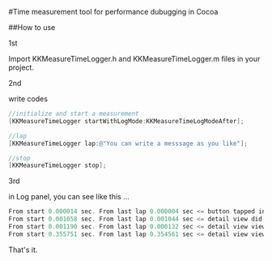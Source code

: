 #Time measurement tool for performance dubugging in Cocoa

##How to use

1st

Import KKMeasureTimeLogger.h and KKMeasureTimeLogger.m files in your project.

2nd

write codes

```objective-c
//initialize and start a measurement
[KKMeasureTimeLogger startWithLogMode:KKMeasureTimeLogModeAfter];

//lap
[KKMeasureTimeLogger lap:@"You can write a messsage as you like"];

//stop
[KKMeasureTimeLogger stop];
```

3rd

in Log panel, you can see like this …

```objective-c
From start 0.000014 sec. From last lap 0.000004 sec <= button tapped in master view
From start 0.001058 sec. From last lap 0.001044 sec <= detail view did load
From start 0.001190 sec. From last lap 0.000132 sec <= detail view view will appear
From start 0.355751 sec. From last lap 0.354561 sec <= detail view view did appear
```

That's it.




